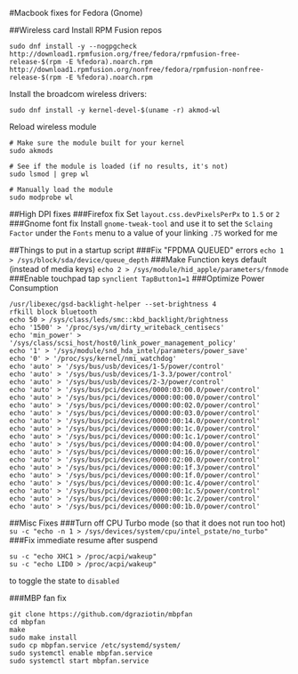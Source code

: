#Macbook fixes for Fedora (Gnome)

##Wireless card
Install RPM Fusion repos
```
sudo dnf install -y --nogpgcheck http://download1.rpmfusion.org/free/fedora/rpmfusion-free-release-$(rpm -E %fedora).noarch.rpm http://download1.rpmfusion.org/nonfree/fedora/rpmfusion-nonfree-release-$(rpm -E %fedora).noarch.rpm
```

Install the broadcom wireless drivers:
```
sudo dnf install -y kernel-devel-$(uname -r) akmod-wl
```

Reload wireless module
```
# Make sure the module built for your kernel
sudo akmods

# See if the module is loaded (if no results, it's not)
sudo lsmod | grep wl

# Manually load the module
sudo modprobe wl
```

##High DPI fixes
###Firefox fix
Set `layout.css.devPixelsPerPx` to `1.5` or `2`
###Gnome font fix
Install `gnome-tweak-tool` and use it to set the `Sclaing Factor` under the `Fonts` menu to a value of your linking `.75` worked for me

##Things to put in a startup script
###Fix "FPDMA QUEUED" errors
`echo 1 > /sys/block/sda/device/queue_depth`
###Make Function keys default (instead of media keys)
`echo 2 > /sys/module/hid_apple/parameters/fnmode`
###Enable touchpad tap
`synclient TapButton1=1`
###Optimize Power Consumption
```
/usr/libexec/gsd-backlight-helper --set-brightness 4
rfkill block bluetooth
echo 50 > /sys/class/leds/smc::kbd_backlight/brightness
echo '1500' > '/proc/sys/vm/dirty_writeback_centisecs'
echo 'min_power' > '/sys/class/scsi_host/host0/link_power_management_policy'
echo '1' > '/sys/module/snd_hda_intel/parameters/power_save'
echo '0' > '/proc/sys/kernel/nmi_watchdog'
echo 'auto' > '/sys/bus/usb/devices/1-5/power/control'
echo 'auto' > '/sys/bus/usb/devices/1-3.3/power/control'
echo 'auto' > '/sys/bus/usb/devices/2-3/power/control'
echo 'auto' > '/sys/bus/pci/devices/0000:03:00.0/power/control'
echo 'auto' > '/sys/bus/pci/devices/0000:00:00.0/power/control'
echo 'auto' > '/sys/bus/pci/devices/0000:00:02.0/power/control'
echo 'auto' > '/sys/bus/pci/devices/0000:00:03.0/power/control'
echo 'auto' > '/sys/bus/pci/devices/0000:00:14.0/power/control'
echo 'auto' > '/sys/bus/pci/devices/0000:00:1c.0/power/control'
echo 'auto' > '/sys/bus/pci/devices/0000:00:1c.1/power/control'
echo 'auto' > '/sys/bus/pci/devices/0000:04:00.0/power/control'
echo 'auto' > '/sys/bus/pci/devices/0000:00:16.0/power/control'
echo 'auto' > '/sys/bus/pci/devices/0000:02:00.0/power/control'
echo 'auto' > '/sys/bus/pci/devices/0000:00:1f.3/power/control'
echo 'auto' > '/sys/bus/pci/devices/0000:00:1f.0/power/control'
echo 'auto' > '/sys/bus/pci/devices/0000:00:1c.4/power/control'
echo 'auto' > '/sys/bus/pci/devices/0000:00:1c.5/power/control'
echo 'auto' > '/sys/bus/pci/devices/0000:00:1c.2/power/control'
echo 'auto' > '/sys/bus/pci/devices/0000:00:1b.0/power/control'
```

##Misc Fixes
###Turn off CPU Turbo mode (so that it does not run too hot)
` su -c "echo -n 1 > /sys/devices/system/cpu/intel_pstate/no_turbo"`
###Fix immediate resume after suspend 
```
su -c "echo XHC1 > /proc/acpi/wakeup"
su -c "echo LID0 > /proc/acpi/wakeup"
```
to toggle the state to `disabled`

###MBP fan fix

```
git clone https://github.com/dgraziotin/mbpfan
cd mbpfan
make 
sudo make install
sudo cp mbpfan.service /etc/systemd/system/
sudo systemctl enable mbpfan.service
sudo systemctl start mbpfan.service
```

